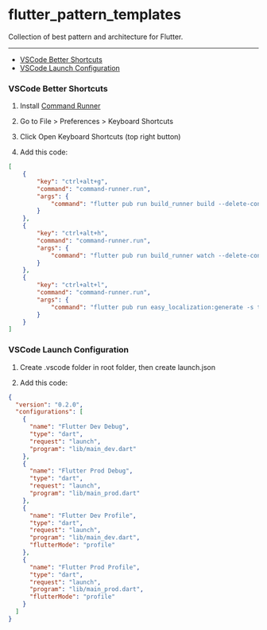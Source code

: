 # flutter_pattern_templates

Collection of best pattern and architecture for Flutter.

---

- [VSCode Better Shortcuts](#vscode-better-shortcuts)
- [VSCode Launch Configuration](#vscode-launch-configuration)

### VSCode Better Shortcuts

1. Install [Command Runner](https://marketplace.visualstudio.com/items?itemName=edonet.vscode-command-runner)

2. Go to File > Preferences > Keyboard Shortcuts

3. Click Open Keyboard Shortcuts (top right button)

4. Add this code:

```json
[
    {
        "key": "ctrl+alt+g",
        "command": "command-runner.run",
        "args": {
            "command": "flutter pub run build_runner build --delete-conflicting-outputs"
        }
    },
    {
        "key": "ctrl+alt+h",
        "command": "command-runner.run",
        "args": {
            "command": "flutter pub run build_runner watch --delete-conflicting-outputs"
        }
    },
    {
        "key": "ctrl+alt+l",
        "command": "command-runner.run",
        "args": {
            "command": "flutter pub run easy_localization:generate -s translations -f keys -O lib/core/translations -o locale_keys.g.dart"
        }
    }
]
```

### VSCode Launch Configuration

1. Create .vscode folder in root folder, then create launch.json

2. Add this code:

```json
{
  "version": "0.2.0",
  "configurations": [
    {
      "name": "Flutter Dev Debug",
      "type": "dart",
      "request": "launch",
      "program": "lib/main_dev.dart"
    },
    {
      "name": "Flutter Prod Debug",
      "type": "dart",
      "request": "launch",
      "program": "lib/main_prod.dart"
    },
    {
      "name": "Flutter Dev Profile",
      "type": "dart",
      "request": "launch",
      "program": "lib/main_dev.dart",
      "flutterMode": "profile"
    },
    {
      "name": "Flutter Prod Profile",
      "type": "dart",
      "request": "launch",
      "program": "lib/main_prod.dart",
      "flutterMode": "profile"
    }
  ]
}

```